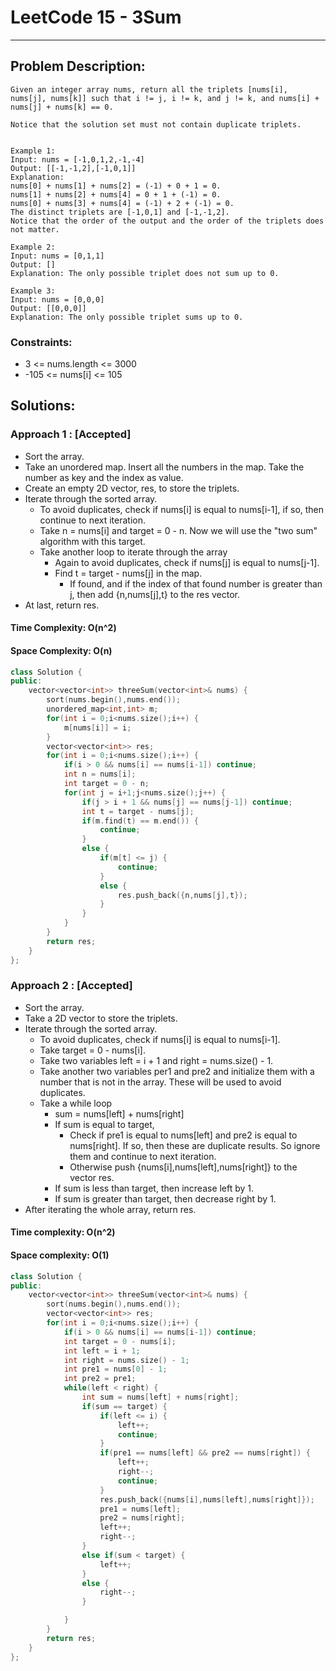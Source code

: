 # LeetCode 15 - 3Sum
***
## Problem Description:
    Given an integer array nums, return all the triplets [nums[i], nums[j], nums[k]] such that i != j, i != k, and j != k, and nums[i] + nums[j] + nums[k] == 0.

    Notice that the solution set must not contain duplicate triplets.


    Example 1:
    Input: nums = [-1,0,1,2,-1,-4]
    Output: [[-1,-1,2],[-1,0,1]]
    Explanation: 
    nums[0] + nums[1] + nums[2] = (-1) + 0 + 1 = 0.
    nums[1] + nums[2] + nums[4] = 0 + 1 + (-1) = 0.
    nums[0] + nums[3] + nums[4] = (-1) + 2 + (-1) = 0.
    The distinct triplets are [-1,0,1] and [-1,-1,2].
    Notice that the order of the output and the order of the triplets does not matter.

    Example 2:
    Input: nums = [0,1,1]
    Output: []
    Explanation: The only possible triplet does not sum up to 0.

    Example 3:
    Input: nums = [0,0,0]
    Output: [[0,0,0]]
    Explanation: The only possible triplet sums up to 0.

### Constraints:
 * 3 <= nums.length <= 3000
 * -105 <= nums[i] <= 105

## Solutions: 

### Approach 1 : [Accepted]
 * Sort the array.
 * Take an unordered map. Insert all the numbers in the map. Take the number as key and the index as value.
 * Create an empty 2D vector, res, to store the triplets.
 * Iterate through the sorted array.
    * To avoid duplicates, check if nums[i] is equal to nums[i-1], if so, then continue to next iteration.
    * Take n = nums[i] and target = 0 - n. Now we will use the "two sum" algorithm with this target.
    * Take another loop to iterate through the array
        * Again to avoid duplicates, check if nums[j] is equal to nums[j-1].
        * Find t = target - nums[j] in the map.
            * If found, and if the index of that found number is greater than j, then add {n,nums[j],t} to the res vector.
 * At last, return res.

#### Time Complexity: O(n^2)
#### Space Complexity: O(n)

``` cpp
class Solution {
public:
    vector<vector<int>> threeSum(vector<int>& nums) {
        sort(nums.begin(),nums.end());
        unordered_map<int,int> m;
        for(int i = 0;i<nums.size();i++) {
            m[nums[i]] = i;
        }
        vector<vector<int>> res;
        for(int i = 0;i<nums.size();i++) {
            if(i > 0 && nums[i] == nums[i-1]) continue;
            int n = nums[i];
            int target = 0 - n;
            for(int j = i+1;j<nums.size();j++) {
                if(j > i + 1 && nums[j] == nums[j-1]) continue;
                int t = target - nums[j];
                if(m.find(t) == m.end()) {
                    continue;
                }
                else {
                    if(m[t] <= j) {
                        continue;
                    }
                    else {
                        res.push_back({n,nums[j],t});
                    }
                }
            }
        }
        return res;
    }
};
```


### Approach 2 : [Accepted]
 * Sort the array.
 * Take a 2D vector to store the triplets.
 * Iterate through the sorted array.
    * To avoid duplicates, check if nums[i] is equal to nums[i-1].
    * Take target = 0 - nums[i].
    * Take two variables left = i + 1 and right = nums.size() - 1.
    * Take another two variables per1 and pre2 and initialize them with a number that is not in the array. These will be used to avoid duplicates.
    * Take a while loop 
        * sum = nums[left] + nums[right]
        * If sum is equal to target,
            * Check if pre1 is equal to nums[left] and pre2 is equal to nums[right]. If so, then these are duplicate results. So ignore them and continue to next iteration.
            * Otherwise push {nums[i],nums[left],nums[right]} to the vector res.
        * If sum is less than target, then increase left by 1.
        * If sum is greater than target, then decrease right by 1.
 * After iterating the whole array, return res.

#### Time complexity: O(n^2)
#### Space complexity: O(1)

``` cpp
class Solution {
public:
    vector<vector<int>> threeSum(vector<int>& nums) {
        sort(nums.begin(),nums.end());
        vector<vector<int>> res;
        for(int i = 0;i<nums.size();i++) {
            if(i > 0 && nums[i] == nums[i-1]) continue;
            int target = 0 - nums[i];
            int left = i + 1;
            int right = nums.size() - 1;
            int pre1 = nums[0] - 1;
            int pre2 = pre1;
            while(left < right) {
                int sum = nums[left] + nums[right];
                if(sum == target) {
                    if(left <= i) {
                        left++;
                        continue;
                    }
                    if(pre1 == nums[left] && pre2 == nums[right]) {
                        left++;
                        right--;
                        continue;
                    }
                    res.push_back({nums[i],nums[left],nums[right]});
                    pre1 = nums[left];
                    pre2 = nums[right];
                    left++;
                    right--;
                }
                else if(sum < target) {
                    left++;
                }
                else {
                    right--;
                }

            }
        }
        return res;
    }
};
```